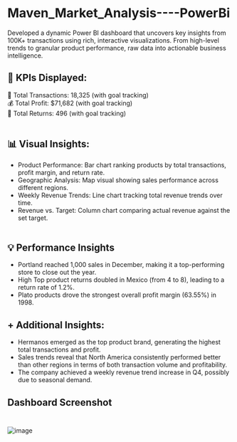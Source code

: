 # Maven_Market_Analysis----PowerBi
Developed a dynamic Power BI dashboard that uncovers key insights from 100K+ transactions using rich, interactive visualizations. From high-level trends to granular product performance, raw data into actionable business intelligence. <br/>

## 📌 KPIs Displayed:

🧮 Total Transactions: 18,325 (with goal tracking)  <br/>
💰 Total Profit: $71,682 (with goal tracking)  <br/>
🛒 Total Returns: 496 (with goal tracking)  <br/> <br/>

## 📊 Visual Insights:

* Product Performance: Bar chart ranking products by total transactions, profit margin, and return rate.  <br/>
* Geographic Analysis: Map visual showing sales performance across different regions.  <br/>
* Weekly Revenue Trends: Line chart tracking total revenue trends over time.  <br/>
* Revenue vs. Target: Column chart comparing actual revenue against the set target.  <br/> <br/>


## 💡 Performance Insights  <br/>
* Portland reached 1,000 sales in December, making it a top-performing store to close out the year.  <br/>
* High Top product returns doubled in Mexico (from 4 to 8), leading to a return rate of 1.2%.  <br/>
* Plato products drove the strongest overall profit margin (63.55%) in 1998.  <br/>

## + Additional Insights:
* Hermanos emerged as the top product brand, generating the highest total transactions and profit.
* Sales trends reveal that North America consistently performed better than other regions in terms of both transaction volume and profitability.
* The company achieved a weekly revenue trend increase in Q4, possibly due to seasonal demand. <br/>

## Dashboard Screenshot <br/><br/>


  ![image](https://github.com/user-attachments/assets/4d772062-b1ce-4aa9-8d2a-526bd0043416)



